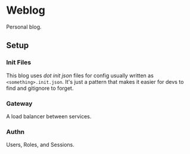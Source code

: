 # Weblog

Personal blog.

## Setup

### Init Files

This blog uses _dot init json_ files for config usually written as `<something>.init.json`. It's just a pattern that makes it easier for devs to find and gitignore to forget.

### Gateway

A load balancer between services.

### Authn

Users, Roles, and Sessions.
